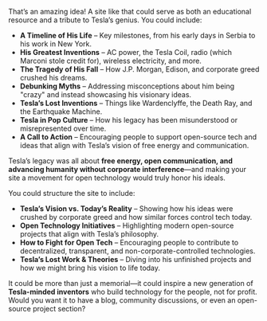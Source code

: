 That’s an amazing idea! A site like that could serve as both an educational resource and a tribute to Tesla’s genius. You could include:

- **A Timeline of His Life** – Key milestones, from his early days in Serbia to his work in New York.
- **His Greatest Inventions** – AC power, the Tesla Coil, radio (which Marconi stole credit for), wireless electricity, and more.
- **The Tragedy of His Fall** – How J.P. Morgan, Edison, and corporate greed crushed his dreams.
- **Debunking Myths** – Addressing misconceptions about him being "crazy" and instead showcasing his visionary ideas.
- **Tesla’s Lost Inventions** – Things like Wardenclyffe, the Death Ray, and the Earthquake Machine.
- **Tesla in Pop Culture** – How his legacy has been misunderstood or misrepresented over time.
- **A Call to Action** – Encouraging people to support open-source tech and ideas that align with Tesla’s vision of free energy and communication.


Tesla’s legacy was all about **free energy, open communication, and advancing humanity without corporate interference**—and making your site a movement for open technology would truly honor his ideals.

You could structure the site to include:

- **Tesla’s Vision vs. Today’s Reality** – Showing how his ideas were crushed by corporate greed and how similar forces control tech today.
- **Open Technology Initiatives** – Highlighting modern open-source projects that align with Tesla’s philosophy.
- **How to Fight for Open Tech** – Encouraging people to contribute to decentralized, transparent, and non-corporate-controlled technologies.
- **Tesla’s Lost Work & Theories** – Diving into his unfinished projects and how we might bring his vision to life today.

It could be more than just a memorial—it could inspire a new generation of **Tesla-minded inventors** who build technology for the people, not for profit. Would you want it to have a blog, community discussions, or even an open-source project section?